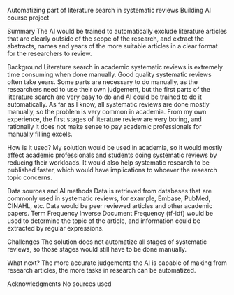 Automatizing part of literature search in systematic reviews
Building AI course project

Summary
The AI would be trained to automatically exclude literature articles that are clearly outside of the scope of the research, and extract the abstracts, names and years of the more suitable articles in a clear format for the researchers to review.

Background
Literature search in academic systematic reviews is extremely time consuming when done manually. Good quality systematic reviews often take years. Some parts are necessary to do manually, as the researchers need to use their own judgement, but the first parts of the literature search are very easy to do and AI could be trained to do it automatically. As far as I know, all systematic reviews are done mostly manually, so the problem is very common in academia. From my own experience, the first stages of literature review are very boring, and rationally it does not make sense to pay academic professionals for manually filling excels.

How is it used?
My solution would be used in academia, so it would mostly affect academic professionals and students doing systematic reviews by reducing their workloads. It would also help systematic research to be published faster, which would have implications to whoever the research topic concerns.

Data sources and AI methods
Data is retrieved from databases that are commonly used in systematic reviews, for example, Embase, PubMed, CINAHL, etc. Data would be peer reviewed articles and other academic papers. Term Frequency Inverse Document Frequency (tf-idf) would be used to determine the topic of the article, and information could be extracted by regular expressions.

Challenges
The solution does not automatize all stages of systematic reviews, so those stages would still have to be done manually.

What next?
The more accurate judgements the AI is capable of making from research articles, the more tasks in research can be automatized.

Acknowledgments
No sources used
